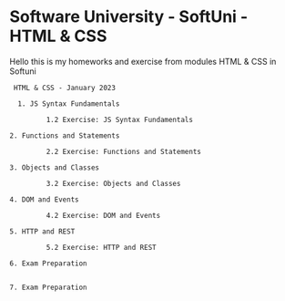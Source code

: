 # Software University - SoftUni - HTML & CSS

Hello this is my homeworks and exercise from modules HTML & CSS in Softuni



     HTML & CSS - January 2023
  
      1. JS Syntax Fundamentals
  
             1.2 Exercise: JS Syntax Fundamentals
  
    2. Functions and Statements
    
             2.2 Exercise: Functions and Statements
  
    3. Objects and Classes
  
             3.2 Exercise: Objects and Classes
        
    4. DOM and Events
  
             4.2 Exercise: DOM and Events
  
    5. HTTP and REST
  
             5.2 Exercise: HTTP and REST
      
    6. Exam Preparation
  
  
    7. Exam Preparation
   
